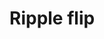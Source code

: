# Ripple flip

<div id="example"></div>
<script type="application/javascript">
  new Vue({
    el: '#example',
    template: '<live-code class="full" :template="code" mode="html>iframe" :debounce="200" />',
    data: {
      code:
`
<base href="${host}" /><script src="./importmap.js"><\/script>
<script src="${host}node_modules/tinycolor2/tinycolor.js"><\/script>
<script src="${host}node_modules/tween.js/src/Tween.js"><\/script>

<style>
  html, body {
    width: 100%; height: 100%; padding:0; margin: 0;
  }
</style>

<body>

<script type="module">
  import {Motor, Scene, Node} from 'lume'

  const {Tween, Easing} = TWEEN
  const color = tinycolor

  const sleep = duration => new Promise(r => setTimeout(r, duration))

  const rippleFlipOptions = {
    amountToRotate: 180,
    rotationDuration: 1600,
    rotationCurve: Easing.Exponential.Out,

    amountToDisplace: 200,
    displaceDuration: 1600,
    displaceCurve: Easing.Exponential.Out,

    amountToOpacify: 1,
    opacifyDuration: 2400,
    opacifyCurve: Easing.Exponential.Out,

    rippleDuration: 1000,
    rippleCurve: Easing.Linear.None,
    // rippleCurve: Easing.Exponential.In,
    // rippleCurve: Easing.Quadratic.In,

    rotation: true,
    displacement: true,
    opacification: true,
  }

  async function rippleFlip(options) {
    const mainColor = color('#7ac5de')

    document.body.style.background = mainColor

    const scene = new Scene().set({
      perspective: 800
    })

    document.body.append(scene)

    const gridSizeX = 13
    const gridSizeY = 13
    const gridCellSize = 200

    const grid = new Node().set({
      size: [gridSizeX*gridCellSize, gridSizeY*gridCellSize],
      alignPoint: [0.5, 0.5],
      mountPoint: [0.5, 0.5],
      rotation: [30],
      position: {z: -600},
    })

    scene.append(grid)

    console.log('grid size', grid.calculatedSize)

    options = Object.assign({}, options, {
      // ripple center
      cx: grid.calculatedSize.x / 2,
      cy: grid.calculatedSize.y / 2,
      rippleDistance: grid.calculatedSize.x / 2,
    })

    // make a grid of rectangles
    for (let i=0; i<gridSizeX; i++) {
      for (let j=0; j<gridSizeY; j++) {
        const node = new Node().set({
          size: [gridCellSize, gridCellSize],
          position: [i*gridCellSize, j*gridCellSize],
          opacity: 0,
        })

        node.opacity = 0

        node.style.background = ''+mainColor.clone().darken(10)
        node.style.border = '1px solid ' + mainColor.clone().darken(35)

        grid.append(node)
      }
    }

    while (true) {
      await ripple(grid, options)
      await sleep(1000)
    }
  }

  function ripple(grid, {
      cx, cy,
      amountToRotate, rotationDuration, rotationCurve,
      amountToDisplace, displaceDuration, displaceCurve,
      amountToOpacify, opacifyDuration, opacifyCurve,
      rippleDistance, rippleDuration, rippleCurve,
      rotation, displacement, opacification,
  }) {
      let resolve = null
      const promise = new Promise(r => resolve = r)

      let radiusTweenComplete = false
      const radius = {value:0}
      const radiusTween = new Tween(radius)
          .to({value:rippleDistance}, rippleDuration)
          .easing(rippleCurve)
          .onComplete(() => radiusTweenComplete = true)
          .start()

      Motor.addRenderTask(time => {
          radiusTween.update(time)

          for (let i = 0, l=grid.children.length; i<l; i+=1) {
              const node = grid.children[i]

              if (node.animating) continue

              if (!node.distanceFromCircle) {
                  const dx = cx - (node.position.x + 50)
                  const dy = cy - (node.position.y + 50)
                  const distanceToCircleCenter = Math.sqrt(dx**2 + dy**2)
                  node.initialDistanceFromCircle = distanceToCircleCenter - radius.value
                  node.distanceFromCircle = node.initialDistanceFromCircle
              }
              else {
                  node.distanceFromCircle = node.initialDistanceFromCircle - radius.value
              }

              if (node.distanceFromCircle <= 0) {
                  node.animating = true

                  if (rotation) rotateNode(node, amountToRotate, rotationDuration, rotationCurve)
                  if (displacement) displaceNode(node, amountToDisplace, displaceDuration, displaceCurve)
                  if (opacification) opacifyNode(node, amountToOpacify, opacifyDuration, opacifyCurve)
              }
          }

          if (radiusTweenComplete) {
              const children = grid.children
              for (let i = 0, l=children.length; i<l; i+=1) {
                  children[i].animating = false
              }
              resolve()
              return false
          }
      })

      return promise
  }

  function rotateNode(node, finalValue, duration, curve) {
      let resolve = null
      const promise = new Promise(r => resolve = r)

      let tweenDone = false

      const rotationTween = new Tween(node.rotation)
          .to({y:'+180'}, duration)
          .easing(curve)
          .onComplete(() => tweenDone = true)
          .start()

      Motor.addRenderTask(time => {
          rotationTween.update(time)
          if (tweenDone) {
              resolve()
              return false
          }
      })

      return promise
  }

  function displaceNode(node, amount, duration, curve) {
      let resolve = null
      const promise = new Promise(r => resolve = r)

      const displace = {value: 0}
      let tweenDone = false

      const displacementTween = new Tween(displace)
          .to({value: Math.PI}, duration)
          .easing(curve)
          .onComplete(() => tweenDone = true)
          .start()

      Motor.addRenderTask(time => {
          displacementTween.update(time)

          node.position.z = amount * Math.sin(displace.value)

          if (tweenDone) {
              resolve()
              return false
          }
      })

      return promise
  }

  function opacifyNode(node, amount, duration, curve) {
      let resolve = null
      const promise = new Promise(r => resolve = r)

      const opacify = {value: 0}
      let tweenDone = false

      const opacifyTween = new Tween(opacify)
          .to({value: Math.PI}, duration)
          .easing(curve)
          .onComplete(() => tweenDone = true)
          .start()

      Motor.addRenderTask(time => {
          opacifyTween.update(time)

          node.opacity = amount * Math.sin(opacify.value)

          if (tweenDone) {
              resolve()
              return false
          }
      })

      return promise
  }

  rippleFlip(rippleFlipOptions)
<\/script>

<body>

`
    },
  })
</script>

<!-- TODO show demo information without breaking the full height demo view:
- The 3D scene is defined with imperative JavaScript
- Rendering: CSS3D
- [Fork on codepen](https://codepen.io/trusktr/pen/bWwdqR) -->
